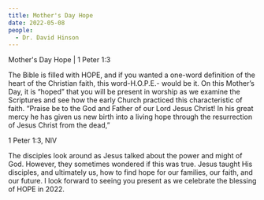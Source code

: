```yaml
---
title: Mother's Day Hope
date: 2022-05-08
people:
  - Dr. David Hinson
---
```


Mother's Day Hope | 1 Peter 1:3

The Bible is filled with HOPE, and if you wanted a one-word definition of the heart of the Christian faith, this word-H.O.P.E.- would be it. On this Mother’s Day, it is “hoped” that you will be present in worship as we examine the Scriptures and see how the early Church practiced this characteristic of faith.
“Praise be to the God and Father of our Lord Jesus Christ! In his great mercy he has given us new birth into a living hope through the resurrection of Jesus Christ from the dead,”

1 Peter 1:3, NIV

The disciples look around as Jesus talked about the power and might of God. However, they sometimes wondered if this was true. Jesus taught His disciples, and ultimately us, how to find hope for our families, our faith, and our future. I look forward to seeing you present as we celebrate the blessing of HOPE in 2022.  
